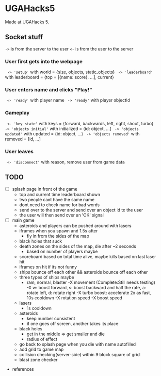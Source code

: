 # UGAHacks5
Made at UGAHacks 5.


## Socket stuff
` -> ` is from the server to the user
` <- ` is from the user to the server

### User first gets into the webpage
` -> 'setup'` with world = {size, objects, static_objects}
` -> 'leaderboard'` with leaderboard = {top = [{name: score}, ...], current}

### User enters name and clicks "Play!"
` <- 'ready'` with player name
` -> 'ready'` with player objectId

### Gameplay
` <- 'key state'` with keys = {forward, backwards, left, right, shoot, turbo}
` -> 'objects initial'` with initialized = {id: object, ...}
` -> 'objects updated'` with updated = {id: object, ...}
` -> 'objects removed'` with removed = [id, ...]

### User leaves
` <- 'disconnect'` with reason, remove user from game data

## TODO
- [ ] splash page in front of the game
    - top and current time leaderboard shown
    - two people cant have the same name
    - dont need to check name for bad words
    - send over to the server and send over an object id to the user
    - the user will then send over an 'OK' signal
- [ ] main game
    - asteroids and players can be pushed around with lasers
    - iframes when you spawn and 1.5s after
        - fly in from the sides of the map
    - black holes that suck
    - death zones on the sides of the map, die after ~2 seconds
        - based on number of players maybe
    - scoreboard based on total time alive, maybe kills based on last laser hit
    - iframes on hit if its not funny
    - ships bounce off each other && asteroids bounce off each other
    - three types of ships maybe
        - ram, normal, blaster
    -X movement (Complete:Still needs testing)
        -X w: boost forward, s: boost backward and half the rate, a: rotate left, d: rotate right
        -X turbo boost: accelerate 2x as fast, 10s cooldown
        -X rotation speed
        -X boost speed
    - lasers
        - 1s cooldown
    - asteroids
        - keep number consistent
        - if one goes off screen, another takes its place
    - black holes
        - get in the middle => get smaller and die
        - radius of effect
    - go back to splash page when you die with name autofilled
    - add grid to game map
    - collision checking(server-side) within 9 block square of grid
    - blast zone checker
- references
